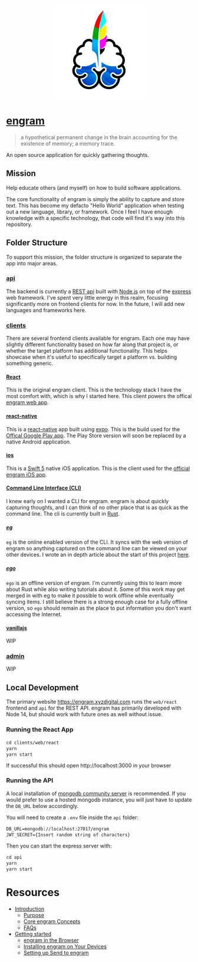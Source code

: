 <p align="center">
  <img src="clients/web/react/public/logo512.png" alt="engram logo" height="256px"/>
</p>

# [engram](https://engramhq.xyz/)

> a hypothetical permanent change in the brain accounting for the existence of memory; a memory trace.

An open source application for quickly gathering thoughts.

## Mission

Help educate others (and myself) on how to build software applications. 

The core functionality of engram is simply the ability to capture and store text. This has become my defacto "Hello World" application when testing out a new language, library, or framework. Once I feel I have enough knowledge with a specific technology, that code will find it's way into this repository.

## Folder Structure

To support this mission, the folder structure is organized to separate the app into major areas.

### [api](/api)

The backend is currently a [REST api](https://restfulapi.net/) built with [Node.js](https://nodejs.org) on top of the [express](https://expressjs.com/) web framework. I've spent very little energy in this realm, focusing significantly more on frontend clients for now.  In the future, I will add new languages and frameworks here.

### [clients](/clients)

There are several frontend clients available for engram.  Each one may have slightly different functionality based on how far along that project is, or whether the target platform has additional functionality. This helps showcase when it's useful to specifically target a platform vs. building something generic.

#### [React](clients/web/react)

This is the original engram client.  This is the technology stack I have the most comfort with, which is why I started here. This client powers the offical [engram web app](https://engram.xyzdigital.com/).

#### [react-native](clients/react-native)

This is a [react-native](https://reactnative.dev/) app built using [expo](https://expo.dev/). This is the build used for the [Offical Google Play app](https://play.google.com/store/apps/details?id=com.xyzdigital.engram).  The Play Store version will soon be replaced by a native Android application.

#### [ios](clients/ios/engram)

This is a [Swift 5](https://developer.apple.com/swift/) native iOS application. This is the client used for the [official engram iOS app](https://apps.apple.com/ca/app/engram/id1568952668). 

#### [Command Line Interface (CLI)](clients/cli)

I knew early on I wanted a CLI for engram. engram is about quickly capturing thoughts, and I can think of no other place that is as quick as the command line. The cli is currently built in [Rust](https://doc.rust-lang.org/book/).

##### [eg](clients/cli/eg)

`eg` is the online enabled version of the CLI.  It syncs with the web version of engram so anything captured on the command line can be viewed on your other devices.  I wrote an in depth article about the start of this project [here](https://medium.com/geekculture/building-my-first-command-line-interface-cli-with-rust-b6beb9c284e0).

##### [ego](clients/cli/ego)

`ego` is an offline version of engram. I'm currently using this to learn more about Rust while also writing tutorials about it.  Some of this work may get merged in with eg to make it possible to work offline while eventually syncing items.  I still believe there is a strong enough case for a fully offline version, so `ego` should remain as the place to put information you don't want accessing the Internet.

#### [vanillajs](clients/web/vanillajs)

WIP

### [admin](admin)

WIP

## Local Development

The primary website https://engram.xyzdigital.com runs the `web/react` frontend and `api`  for the REST API.  engram has primarily developed with Node 14, but should work with future ones as well without issue.

### Running the React App

```
cd clients/web/react
yarn
yarn start
```

If successful this should open http://localhost:3000 in your browser

### Running the API

A local installation of [mongodb community server](https://docs.mongodb.com/manual/administration/install-community/) is recommended.  If you would prefer to use a hosted mongodb instance, you will just have to update the `DB_URL` below accordingly.

You will need to create a `.env` file inside the `api` folder:

```
DB_URL=mongodb://localhost:27017/engram
JWT_SECRET={Insert random string of characters}
```

Then you can start the express server with:

```
cd api
yarn
yarn start
```

# Resources

- [Introduction](https://engramhq.xyz/2020/11/21/introducing-engram/)
  - [Purpose](https://engramhq.xyz/help/about/philosophy-behind-engram/)
  - [Core engram Concepts](https://engramhq.xyz/help/about/core-engram-concepts/)
  - [FAQs](https://engramhq.xyz/faqs/)
- [Getting started](https://engramhq.xyz/help/#getting-started)
  - [engram in the Browser](https://engramhq.xyz/help/getting-started/engram-in-your-browser/)
  - [Installing engram on Your Devices](https://engramhq.xyz/help/getting-started/install-engram-on-your-devices/)
  - [Setting up Send to engram](https://engramhq.xyz/help/getting-started/how-to-setup-send-to-engram/)

